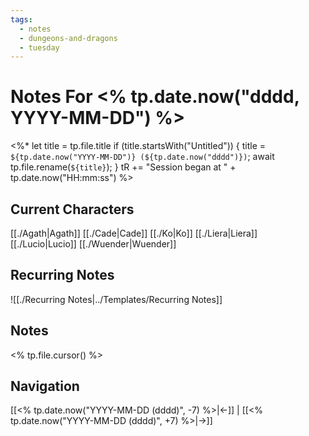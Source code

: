 ```yaml
---
tags:
  - notes
  - dungeons-and-dragons
  - tuesday
---
```


# Notes For <% tp.date.now("dddd, YYYY-MM-DD") %>
<%*
	let title = tp.file.title
	if (title.startsWith("Untitled")) {
		title = `${tp.date.now("YYYY-MM-DD")} (${tp.date.now("dddd")})`;
	    await tp.file.rename(`${title}`);
	}
	tR += "Session began at " + tp.date.now("HH:mm:ss")
%>
## Current Characters
[[./Agath|Agath]]
[[./Cade|Cade]]
[[./Ko|Ko]]
[[./Liera|Liera]]
[[./Lucio|Lucio]]
[[./Wuender|Wuender]]
## Recurring Notes
![[./Recurring Notes|../Templates/Recurring Notes]]
## Notes
<% tp.file.cursor() %>
## Navigation
[[<% tp.date.now("YYYY-MM-DD (dddd)", -7) %>|←]] | [[<% tp.date.now("YYYY-MM-DD (dddd)", +7) %>|→]] 